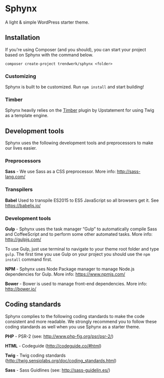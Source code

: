 # Sphynx

A light & simple WordPress starter theme.

## Installation

If you're using Composer (and you should), you can start your project based on Sphynx with the command below.
```
composer create-project trendwerk/sphynx <folder>
```

### Customizing
Sphynx is built to be customized. Run `npm install` and start building!

### Timber
Sphynx heavily relies on the [Timber](http://upstatement.com/timber/) plugin by Upstatement for using Twig as a template engine.

## Development tools

Sphynx uses the following development tools and preprocessors to make our lives easier.

### Preprocessors

**Sass** - We use Sass as a CSS preprocessor. More info: http://sass-lang.com/

### Transpilers

**Babel** Used to transpile ES2015 to ES5 JavaScript so all browsers get it. See https://babeljs.io/

### Development tools

**Gulp** - Sphynx uses the task manager “Gulp” to automatically compile Sass and CoffeeScript and to perform some other automated tasks. More info: http://gulpjs.com/

To use Gulp, just use terminal to navigate to your theme root folder and type `gulp`. The first time you use Gulp on your project you should use the `npm install` command first.

**NPM** - Sphynx uses Node Package manager to manage Node.js dependencies for Gulp. More info: https://www.npmjs.com/

**Bower** - Bower is used to manage front-end dependencies. More info: http://bower.io/

## Coding standards

Sphynx complies to the following coding standards to make the code consistent and more readable. We strongly recommend you to follow these coding standards as well when you use Sphynx as a starter theme.

**PHP** - PSR-2 (see: http://www.php-fig.org/psr/psr-2/)

**HTML** - Codeguide (http://codeguide.co/#html)

**Twig** - Twig coding standards (http://twig.sensiolabs.org/doc/coding_standards.html)

**Sass** - Sass Guidlines (see: http://sass-guidelin.es/)
